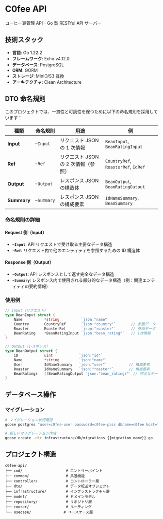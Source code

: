# C0fee API

コーヒー豆管理 API - Go 製 RESTful API サーバー

## 技術スタック

- **言語**: Go 1.22.2
- **フレームワーク**: Echo v4.12.0
- **データベース**: PostgreSQL
- **ORM**: GORM
- **ストレージ**: MinIO/S3 互換
- **アーキテクチャ**: Clean Architecture

## DTO 命名規則

このプロジェクトでは、一貫性と可読性を保つために以下の命名規則を採用しています：

| 種類        | 命名規則   | 用途                                | 例                                  |
| ----------- | ---------- | ----------------------------------- | ----------------------------------- |
| **Input**   | `~Input`   | リクエスト JSON の 1 次情報         | `BeanInput`, `BeanRatingInput`      |
| **Ref**     | `~Ref`     | リクエスト JSON の 2 次情報（参照） | `CountryRef`, `RoasterRef`, `IdRef` |
| **Output**  | `~Output`  | レスポンス JSON の構造体            | `BeanOutput`, `BeanRatingOutput`    |
| **Summary** | `~Summary` | レスポンス JSON の構成要素          | `IdNameSummary`, `BeanSummary`      |

### 命名規則の詳細

#### Request 側（Input）

- **`~Input`**: API リクエストで受け取る主要なデータ構造
- **`~Ref`**: リクエスト内で他のエンティティを参照するための ID 構造体

#### Response 側（Output）

- **`~Output`**: API レスポンスとして返す完全なデータ構造
- **`~Summary`**: レスポンス内で使用される部分的なデータ構造（例：関連エンティティの要約情報）

### 使用例

```go
// Input（リクエスト）
type BeanInput struct {
    Name          *string          `json:"name"`
    Country       CountryRef       `json:"country"`       // 参照データ
    Roaster       RoasterRef       `json:"roaster"`       // 参照データ
    BeanRating    *BeanRatingInput `json:"bean_rating"`   // 1次情報
}

// Output（レスポンス）
type BeanOutput struct {
    ID            uint            `json:"id"`
    Name          *string         `json:"name"`
    User          IdNameSummary   `json:"user"`          // 構成要素
    Roaster       IdNameSummary   `json:"roaster"`       // 構成要素
    BeanRatings   []BeanRatingOutput `json:"bean_ratings"` // 完全なデータ
}
```

## データベース操作

### マイグレーション

```bash
# マイグレーション状況確認
goose postgres "user=c0fee-user password=c0fee-pass dbname=c0fee host=localhost port=5432 sslmode=disable" status

# 新しいマイグレーション作成
goose create -dir infrastructure/db/migrations {{migration_name}} go
```

## プロジェクト構造

```
c0fee-api/
├── cmd/                    # エントリーポイント
├── common/                 # 共通機能
├── controller/             # コントローラー層
├── dto/                    # データ転送オブジェクト
├── infrastructure/         # インフラストラクチャ層
├── model/                  # ドメインモデル
├── repository/             # リポジトリ層
├── router/                 # ルーティング
└── usecase/               # ユースケース層
```
